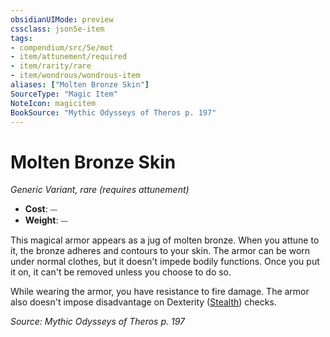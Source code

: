 ```yaml
---
obsidianUIMode: preview
cssclass: json5e-item
tags:
- compendium/src/5e/mot
- item/attunement/required
- item/rarity/rare
- item/wondrous/wondrous-item
aliases: ["Molten Bronze Skin"]
SourceType: "Magic Item"
NoteIcon: magicitem
BookSource: "Mythic Odysseys of Theros p. 197"
---
```

# Molten Bronze Skin
*Generic Variant, rare (requires attunement)*  

- **Cost**: ⏤
- **Weight**: ⏤

This magical armor appears as a jug of molten bronze. When you attune to it, the bronze adheres and contours to your skin. The armor can be worn under normal clothes, but it doesn't impede bodily functions. Once you put it on, it can't be removed unless you choose to do so.

While wearing the armor, you have resistance to fire damage. The armor also doesn't impose disadvantage on Dexterity ([Stealth](/2-Mechanics/CLI/rules/skills.md#Stealth)) checks.

*Source: Mythic Odysseys of Theros p. 197*